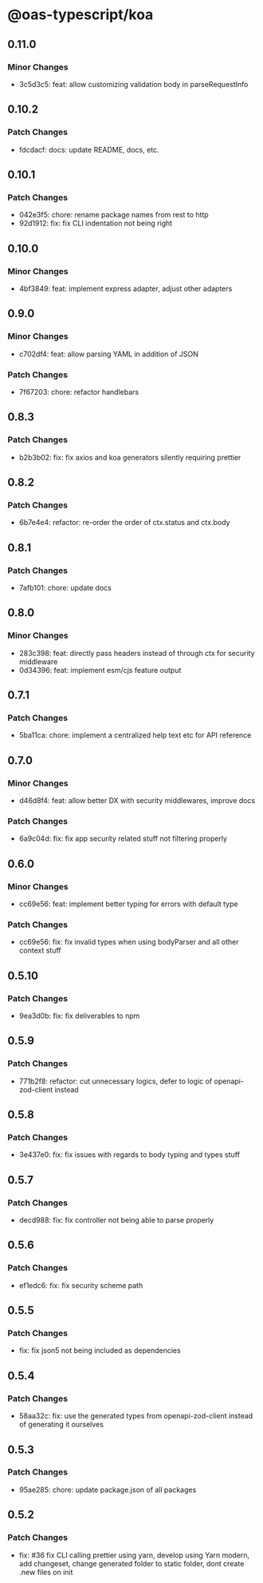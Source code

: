 # @oas-typescript/koa

## 0.11.0

### Minor Changes

- 3c5d3c5: feat: allow customizing validation body in parseRequestInfo

## 0.10.2

### Patch Changes

- fdcdacf: docs: update README, docs, etc.

## 0.10.1

### Patch Changes

- 042e3f5: chore: rename package names from rest to http
- 92d1912: fix: fix CLI indentation not being right

## 0.10.0

### Minor Changes

- 4bf3849: feat: implement express adapter, adjust other adapters

## 0.9.0

### Minor Changes

- c702df4: feat: allow parsing YAML in addition of JSON

### Patch Changes

- 7f67203: chore: refactor handlebars

## 0.8.3

### Patch Changes

- b2b3b02: fix: fix axios and koa generators silently requiring prettier

## 0.8.2

### Patch Changes

- 6b7e4e4: refactor: re-order the order of ctx.status and ctx.body

## 0.8.1

### Patch Changes

- 7afb101: chore: update docs

## 0.8.0

### Minor Changes

- 283c398: feat: directly pass headers instead of through ctx for security middleware
- 0d34396: feat: implement esm/cjs feature output

## 0.7.1

### Patch Changes

- 5ba11ca: chore: implement a centralized help text etc for API reference

## 0.7.0

### Minor Changes

- d46d8f4: feat: allow better DX with security middlewares, improve docs

### Patch Changes

- 6a9c04d: fix: fix app security related stuff not filtering properly

## 0.6.0

### Minor Changes

- cc69e56: feat: implement better typing for errors with default type

### Patch Changes

- cc69e56: fix: fix invalid types when using bodyParser and all other context stuff

## 0.5.10

### Patch Changes

- 9ea3d0b: fix: fix deliverables to npm

## 0.5.9

### Patch Changes

- 771b2f8: refactor: cut unnecessary logics, defer to logic of openapi-zod-client instead

## 0.5.8

### Patch Changes

- 3e437e0: fix: fix issues with regards to body typing and types stuff

## 0.5.7

### Patch Changes

- decd988: fix: fix controller not being able to parse properly

## 0.5.6

### Patch Changes

- ef1edc6: fix: fix security scheme path

## 0.5.5

### Patch Changes

- fix: fix json5 not being included as dependencies

## 0.5.4

### Patch Changes

- 58aa32c: fix: use the generated types from openapi-zod-client instead of generating it ourselves

## 0.5.3

### Patch Changes

- 95ae285: chore: update package.json of all packages

## 0.5.2

### Patch Changes

- fix: #36 fix CLI calling prettier using yarn, develop using Yarn modern, add changeset, change generated folder to static folder, dont create .new files on init
